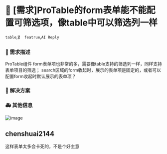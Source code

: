 # 👑 [需求]ProTable的form表单能不能配置可筛选项，像table中可以筛选列一样

`table`,`🎖️  featrue`,`AI Reply`

### 🥰 需求描述

ProTable组件
form表单项也非常的多，需要像table支持的筛选列一样，同样支持表单项目的筛选；
search区域的form收起时，展示的表单项是固定的，或者可以配置form收起时默认展示的表单项？

### 🧐 解决方案

### 🚑 其他信息

![image](https://user-images.githubusercontent.com/44770447/154034248-5cac1467-ffbc-40ed-94ac-4ac838b3879a.png)

## chenshuai2144

这样表单太多会卡死的，不是个好主意

